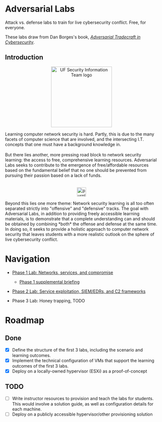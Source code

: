 # Adversarial Labs
Attack vs. defense labs to train for live cybersecurity conflict. Free, for everyone.

These labs draw from Dan Borges's book, *[Adversarial Tradecraft in Cybersecurity](https://www.packtpub.com/en-us/product/adversarial-tradecraft-in-cybersecurity-9781801076203)*.

## Introduction
<p align="center"><img src="https://i.imgur.com/6V5FWav.png" width="200" alt="UF Security Information Team logo"></p>
Learning computer network security is hard. Partly, this is due to the many facets of computer science that are involved, and the intersecting I.T. concepts that one must have a background knowledge in.
<br>
<br>
But there lies another, more pressing road block to network security learning: the access to free, comprehensive learning resources. Adversarial Labs seeks to contribute to the emergence of free/affordable resources based on the fundamental belief that no one should be prevented from pursuing their passion based on a lack of funds.
<br>
<br>

<p align="center"><img src="https://github.com/user-attachments/assets/ffab9d9a-c64a-4b75-ad73-6e0718df4cd3" width="30" alt="purple circle picture"></p>
Beyond this lies one more theme: Network security learning is all too often separated strictly into "offensive" and "defensive" tracks. The goal with Adversarial Labs, in addition to providing freely accessible learning materials, is to demonstrate that a complete understanding can and should be obtained by combining *both* the offense and defense at the same time. In doing so, it seeks to provide a holistic approach to computer network security that leaves students with a more realistic outlook on the sphere of live cybersecurity conflict.


# Navigation
- [Phase 1 Lab: Networks, services, and compromise](labs/cis4930_lab_phase1.pdf)
  - [Phase 1 supplemental briefing](labs/cis4930_phase1_helpdoc.pdf)

- [Phase 2 Lab: Service exploitation, SIEM/EDRs, and C2 frameworks](labs/cis4930_phase1_helpdoc.pdf)

- Phase 3 Lab: Honey trapping, TODO

# Roadmap
## Done
- [x] Define the structure of the first 3 labs, including the scenario and learning outcomes.
- [x] Implement the technical configuration of VMs that support the learning outcomes of the first 3 labs.
- [x] Deploy on a locally-owned hypervisor (ESXi) as a proof-of-concept

## TODO
- [ ] Write instructor resources to provision and teach the labs for students. This would involve a solution guide, as well as configuration details for each machine.
- [ ] Deploy on a publicly accessible hypervisor/other provisioning solution
